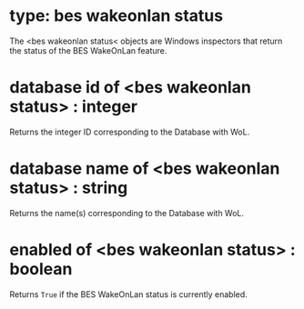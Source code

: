 # type: bes wakeonlan status

The &lt;bes wakeonlan status&lt; objects are Windows inspectors that return the status of the BES WakeOnLan feature.

# database id of &lt;bes wakeonlan status&gt; : integer

Returns the integer ID corresponding to the Database with WoL.

# database name of &lt;bes wakeonlan status&gt; : string

Returns the name(s) corresponding to the Database with WoL.

# enabled of &lt;bes wakeonlan status&gt; : boolean

Returns `True` if the BES WakeOnLan status is currently enabled.
